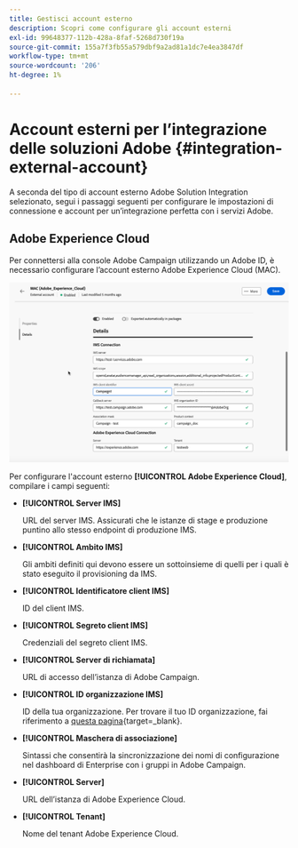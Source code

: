 ```yaml
---
title: Gestisci account esterno
description: Scopri come configurare gli account esterni
exl-id: 99648377-112b-428a-8faf-5268d730f19a
source-git-commit: 155a7f3fb55a579dbf9a2ad81a1dc7e4ea3847df
workflow-type: tm+mt
source-wordcount: '206'
ht-degree: 1%

---
```


# Account esterni per l’integrazione delle soluzioni Adobe {#integration-external-account}

A seconda del tipo di account esterno Adobe Solution Integration selezionato, segui i passaggi seguenti per configurare le impostazioni di connessione e account per un’integrazione perfetta con i servizi Adobe.

## Adobe Experience Cloud

Per connettersi alla console Adobe Campaign utilizzando un Adobe ID, è necessario configurare l’account esterno Adobe Experience Cloud (MAC).

![Schermata che mostra i campi di configurazione dell&#39;account esterno Adobe Experience Cloud MAC.](assets/external-MAC.png)

Per configurare l&#39;account esterno **[!UICONTROL Adobe Experience Cloud]**, compilare i campi seguenti:

* **[!UICONTROL Server IMS]**

  URL del server IMS. Assicurati che le istanze di stage e produzione puntino allo stesso endpoint di produzione IMS.

* **[!UICONTROL Ambito IMS]**

  Gli ambiti definiti qui devono essere un sottoinsieme di quelli per i quali è stato eseguito il provisioning da IMS.

* **[!UICONTROL Identificatore client IMS]**

  ID del client IMS.

* **[!UICONTROL Segreto client IMS]**

  Credenziali del segreto client IMS.

* **[!UICONTROL Server di richiamata]**

  URL di accesso dell’istanza di Adobe Campaign.

* **[!UICONTROL ID organizzazione IMS]**

  ID della tua organizzazione. Per trovare il tuo ID organizzazione, fai riferimento a [questa pagina](https://experienceleague.adobe.com/docs/core-services/interface/administration/organizations.html?lang=it){target=_blank}.

* **[!UICONTROL Maschera di associazione]**

  Sintassi che consentirà la sincronizzazione dei nomi di configurazione nel dashboard di Enterprise con i gruppi in Adobe Campaign.

* **[!UICONTROL Server]**

  URL dell’istanza di Adobe Experience Cloud.

* **[!UICONTROL Tenant]**

  Nome del tenant Adobe Experience Cloud.
